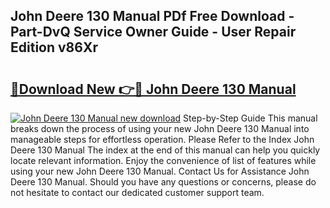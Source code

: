 ## John Deere 130 Manual PDf Free Download - Part-DvQ Service Owner Guide - User Repair Edition v86Xr

# <h2><a href="http://bc95992.oget.top/?id=John+Deere+130+Manual">🔗Download New 👉🔴 John Deere 130 Manual</a></h2>

[![John Deere 130 Manual new download](https://i.imgur.com/5g1atiW.png)](http://bc95992.oget.top/?id=John+Deere+130+Manual)
Step-by-Step Guide This manual breaks down the process of using your new John Deere 130 Manual into manageable steps for effortless operation. Please Refer to the Index John Deere 130 Manual The index at the end of this manual can help you quickly locate relevant information. Enjoy the convenience of list of features while using your new John Deere 130 Manual. Contact Us for Assistance John Deere 130 Manual. Should you have any questions or concerns, please do not hesitate to contact our dedicated customer support team.
